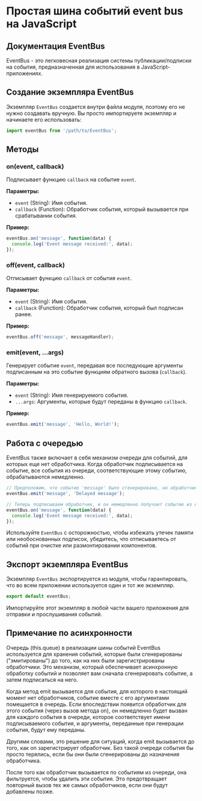# Простая шина событий event bus на JavaScript

## Документация EventBus 

EventBus - это легковесная реализация системы публикации/подписки на события, предназначенная для использования в JavaScript-приложениях.

## Создание экземпляра EventBus

Экземпляр `EventBus` создается внутри файла модуля, поэтому его не нужно создавать вручную. Вы просто импортируете экземпляр и начинаете его использовать:

```javascript
import eventBus from '/path/to/EventBus';
```

## Методы

### on(event, callback)

Подписывает функцию `callback` на событие `event`.

**Параметры:**

- `event` (String): Имя события.
- `callback` (Function): Обработчик события, который вызывается при срабатывании события.

**Пример:**

```javascript
eventBus.on('message', function(data) {
  console.log('Event message received:', data);
});
```

### off(event, callback)

Отписывает функцию `callback` от события `event`.

**Параметры:**

- `event` (String): Имя события.
- `callback` (Function): Обработчик события, который был подписан ранее.

**Пример:**

```javascript
eventBus.off('message', messageHandler);
```

### emit(event, ...args)

Генерирует событие `event`, передавая все последующие аргументы подписанным на это событие функциям обратного вызова (`callback`).

**Параметры:**

- `event` (String): Имя генерируемого события.
- `...args`: Аргументы, которые будут переданы в функцию `callback`.

**Пример:**

```javascript
eventBus.emit('message', 'Hello, World!');
```

## Работа с очередью

EventBus также включает в себя механизм очереди для событий, для которых еще нет обработчика. Когда обработчик подписывается на событие, все события из очереди, соответствующие этому событию, обрабатываются немедленно.

```javascript
// Предположим, что событие 'message' было сгенерировано, но обработчик еще не подписан
eventBus.emit('message', 'Delayed message');

// Теперь подписываем обработчик, и он немедленно получает событие из очереди
eventBus.on('message', function(data) {
  console.log('Event message received:', data);
});
```

Используйте `EventBus` с осторожностью, чтобы избежать утечек памяти или необоснованных подписок, убедитесь, что отписываетесь от событий при очистке или размонтировании компонентов.

## Экспорт экземпляра EventBus

Экземпляр `EventBus` экспортируется из модуля, чтобы гарантировать, что во всем приложении используется один и тот же экземпляр.

```javascript
export default eventBus;
```

Импортируйте этот экземпляр в любой части вашего приложения для отправки и прослушивания событий.

## Примечание по асинхронности
Очередь (this.queue) в реализации шины событий EventBus используется для хранения событий, которые были сгенерированы ("эмитированы") до того, как на них были зарегистрированы обработчики. Это механизм, который обеспечивает асинхронную обработку событий и позволяет вам сначала сгенерировать событие, а затем подписаться на него.

Когда метод emit вызывается для события, для которого в настоящий момент нет обработчиков, событие вместе с его аргументами помещается в очередь. Если впоследствии появится обработчик для этого события (через вызов метода on), он немедленно будет вызван для каждого события в очереди, которое соответствует имени подписываемого события, и аргументы, переданные при генерации события, будут ему переданы.

Другими словами, это решение для ситуаций, когда emit вызывается до того, как on зарегистрирует обработчик. Без такой очереди события бы просто терялись, если бы они были сгенерированы до назначения обработчика.

После того как обработчик вызывается по событиям из очереди, она фильтруется, чтобы удалить эти события. Это предотвращает повторный вызов тех же самых обработчиков, если они будут добавлены позже.